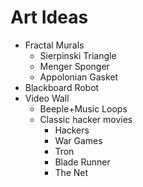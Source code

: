 # Art Ideas

- Fractal Murals
  - Sierpinski Triangle
  - Menger Sponger
  - Appolonian Gasket
- Blackboard Robot
- Video Wall
  - Beeple+Music Loops
  - Classic hacker movies
    - Hackers
    - War Games
    - Tron
    - Blade Runner
    - The Net
